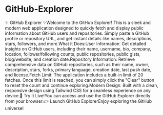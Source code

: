 # GitHub-Explorer
✨ GitHub Explorer ✨Welcome to the GitHub Explorer! This is a sleek and modern web application designed to quickly fetch and display public information about GitHub users and repositories. Simply paste a GitHub profile or repository URL, and get instant details like names, descriptions, stars, followers, and more.What it Does:User Information: Get detailed insights on GitHub users, including their name, username, bio, company, location, follower/following counts, public repositories, public gists, blog/website, and creation date.Repository Information: Retrieve comprehensive data on GitHub repositories, such as their name, owner, description, stars, forks, primary language, creation date, last push date, and license.Fetch Limit: The application includes a built-in limit of 20 fetches. Once this limit is reached, you can simply click the "Clear" button to reset the count and continue exploring.Modern Design: Built with a clean, responsive design using Tailwind CSS for a seamless experience on any device.🚀 Try it Live!You can access and use the GitHub Explorer directly from your browser:👉 Launch GitHub ExplorerEnjoy exploring the GitHub universe!
